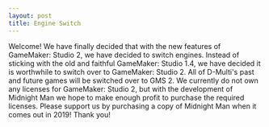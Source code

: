 ```yaml
---
layout: post
title: Engine Switch
---
```


Welcome! We have finally decided that with the new features of GameMaker: Studio 2, we have decided to switch engines. Instead of sticking with the old and faithful GameMaker: Studio 1.4, we have decided it is worthwhile to switch over to GameMaker: Studio 2. All of D-Multi's past and future games will be switched over to GMS 2. We currently do not own any licenses for GameMaker: Studio 2, but with the development of Midnight Man we hope to make enough profit to purchase the required licenses. Please support us by purchasing a copy of Midnight Man when it comes out in 2019! Thank you!
